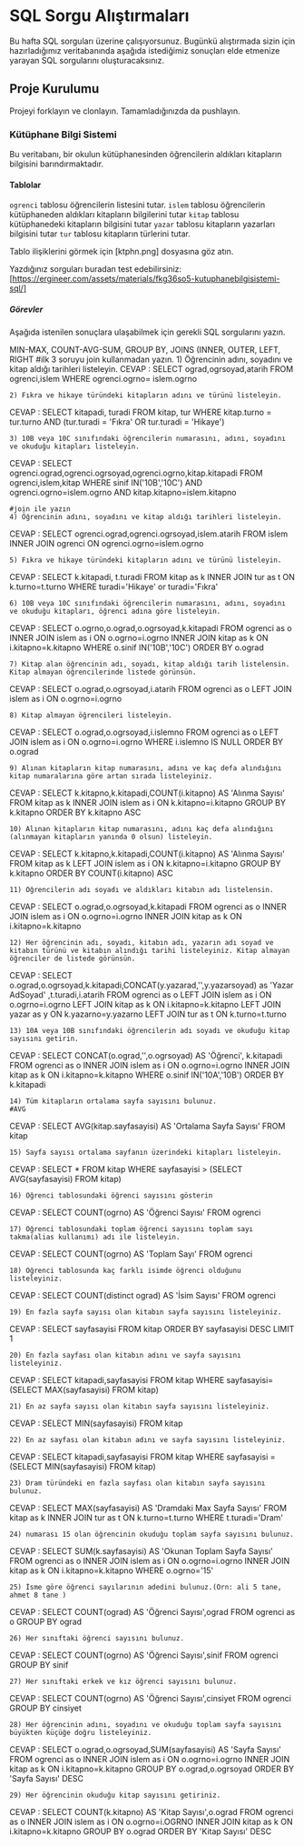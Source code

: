 # SQL Sorgu Alıştırmaları

Bu hafta SQL sorguları üzerine çalışıyorsunuz. Bugünkü alıştırmada sizin için hazırladığımız veritabanında aşağıda istediğimiz sonuçları elde etmenize yarayan SQL sorgularını oluşturacaksınız.

## Proje Kurulumu

Projeyi forklayın ve clonlayın. Tamamladığınızda da pushlayın.

### Kütüphane Bilgi Sistemi

Bu veritabanı, bir okulun kütüphanesinden öğrencilerin aldıkları kitapların bilgisini barındırmaktadır.

#### Tablolar

`ogrenci` tablosu öğrencilerin listesini tutar.
`islem` tablosu öğrencilerin kütüphaneden aldıkları kitapların bilgilerini tutar
`kitap` tablosu kütüphanedeki kitapların bilgisini tutar
`yazar` tablosu kitapların yazarları bilgisini tutar
`tur` tablosu kitapların türlerini tutar.

Tablo ilişiklerini görmek için [ktphn.png] dosyasına göz atın.

Yazdığınız sorguları buradan test edebilirsiniz: [https://ergineer.com/assets/materials/fkg36so5-kutuphanebilgisistemi-sql/]

##### Görevler

Aşağıda istenilen sonuçlara ulaşabilmek için gerekli SQL sorgularını yazın.

MIN-MAX, COUNT-AVG-SUM, GROUP BY, JOINS (INNER, OUTER, LEFT, RIGHT
#ilk 3 soruyu join kullanmadan yazın. 1) Öğrencinin adını, soyadını ve kitap aldığı tarihleri listeleyin.
CEVAP :
SELECT ograd,ogrsoyad,atarih
FROM ogrenci,islem
WHERE ogrenci.ogrno= islem.ogrno

    2) Fıkra ve hikaye türündeki kitapların adını ve türünü listeleyin.

CEVAP :
SELECT kitapadi, turadi FROM kitap, tur
WHERE kitap.turno = tur.turno
AND (tur.turadi = 'Fıkra' OR tur.turadi = 'Hikaye')

    3) 10B veya 10C sınıfındaki öğrencilerin numarasını, adını, soyadını ve okuduğu kitapları listeleyin.

CEVAP :
SELECT ogrenci.ograd,ogrenci.ogrsoyad,ogrenci.ogrno,kitap.kitapadi FROM ogrenci,islem,kitap
WHERE sinif IN('10B','10C') AND
ogrenci.ogrno=islem.ogrno AND kitap.kitapno=islem.kitapno

    #join ile yazın
    4) Öğrencinin adını, soyadını ve kitap aldığı tarihleri listeleyin.

CEVAP :
SELECT ogrenci.ograd,ogrenci.ogrsoyad,islem.atarih FROM islem
INNER JOIN ogrenci ON ogrenci.ogrno=islem.ogrno

    5) Fıkra ve hikaye türündeki kitapların adını ve türünü listeleyin.

CEVAP :
SELECT k.kitapadi, t.turadi FROM kitap as k
INNER JOIN tur as t ON k.turno=t.turno
WHERE turadi='Hikaye' or turadi='Fıkra'

    6) 10B veya 10C sınıfındaki öğrencilerin numarasını, adını, soyadını ve okuduğu kitapları, öğrenci adına göre listeleyin.

CEVAP :
SELECT o.ogrno,o.ograd,o.ogrsoyad,k.kitapadi FROM ogrenci as o
INNER JOIN islem as i ON o.ogrno=i.ogrno
INNER JOIN kitap as k ON i.kitapno=k.kitapno
WHERE o.sinif IN('10B','10C')
ORDER BY o.ograd

    7) Kitap alan öğrencinin adı, soyadı, kitap aldığı tarih listelensin. Kitap almayan öğrencilerinde listede görünsün.

CEVAP :
SELECT o.ograd,o.ogrsoyad,i.atarih FROM ogrenci as o
LEFT JOIN islem as i ON o.ogrno=i.ogrno

    8) Kitap almayan öğrencileri listeleyin.

CEVAP :
SELECT o.ograd,o.ogrsoyad,i.islemno FROM ogrenci as o
LEFT JOIN islem as i ON o.ogrno=i.ogrno
WHERE i.islemno IS NULL
ORDER BY o.ograd

    9) Alınan kitapların kitap numarasını, adını ve kaç defa alındığını kitap numaralarına göre artan sırada listeleyiniz.

CEVAP :
SELECT k.kitapno,k.kitapadi,COUNT(i.kitapno) AS 'Alınma Sayısı' FROM kitap as k
INNER JOIN islem as i ON k.kitapno=i.kitapno
GROUP BY k.kitapno
ORDER BY k.kitapno ASC

    10) Alınan kitapların kitap numarasını, adını kaç defa alındığını (alınmayan kitapların yanında 0 olsun) listeleyin.

CEVAP :
SELECT k.kitapno,k.kitapadi,COUNT(i.kitapno) AS 'Alınma Sayısı' FROM kitap as k
LEFT JOIN islem as i ON k.kitapno=i.kitapno
GROUP BY k.kitapno
ORDER BY COUNT(i.kitapno) ASC

    11) Öğrencilerin adı soyadı ve aldıkları kitabın adı listelensin.

CEVAP :
SELECT o.ograd,o.ogrsoyad,k.kitapadi FROM ogrenci as o
INNER JOIN islem as i ON o.ogrno=i.ogrno
INNER JOIN kitap as k ON i.kitapno=k.kitapno

    12) Her öğrencinin adı, soyadı, kitabın adı, yazarın adı soyad ve kitabın türünü ve kitabın alındığı tarihi listeleyiniz. Kitap almayan öğrenciler de listede görünsün.

CEVAP :
SELECT o.ograd,o.ogrsoyad,k.kitapadi,CONCAT(y.yazarad,'',y.yazarsoyad) as 'Yazar AdSoyad' ,t.turadi,i.atarih FROM ogrenci as o
LEFT JOIN islem as i ON o.ogrno=i.ogrno
LEFT JOIN kitap as k ON i.kitapno=k.kitapno
LEFT JOIN yazar as y ON k.yazarno=y.yazarno
LEFT JOIN tur as t ON k.turno=t.turno

    13) 10A veya 10B sınıfındaki öğrencilerin adı soyadı ve okuduğu kitap sayısını getirin.

CEVAP :
SELECT CONCAT(o.ograd,'',o.ogrsoyad) AS 'Öğrenci', k.kitapadi FROM ogrenci as o
INNER JOIN islem as i ON o.ogrno=i.ogrno
INNER JOIN kitap as k ON i.kitapno=k.kitapno
WHERE o.sinif IN('10A','10B')
ORDER BY k.kitapadi

    14) Tüm kitapların ortalama sayfa sayısını bulunuz.
    #AVG

CEVAP :
SELECT AVG(kitap.sayfasayisi) AS 'Ortalama Sayfa Sayısı' FROM kitap

    15) Sayfa sayısı ortalama sayfanın üzerindeki kitapları listeleyin.

CEVAP :
SELECT \* FROM kitap
WHERE sayfasayisi > (SELECT AVG(sayfasayisi) FROM kitap)

    16) Öğrenci tablosundaki öğrenci sayısını gösterin

CEVAP :
SELECT COUNT(ogrno) AS 'Öğrenci Sayısı' FROM ogrenci

    17) Öğrenci tablosundaki toplam öğrenci sayısını toplam sayı takma(alias kullanımı) adı ile listeleyin.

CEVAP :
SELECT COUNT(ogrno) AS 'Toplam Sayı' FROM ogrenci

    18) Öğrenci tablosunda kaç farklı isimde öğrenci olduğunu listeleyiniz.

CEVAP :
SELECT COUNT(distinct ograd) AS 'İsim Sayısı' FROM ogrenci

    19) En fazla sayfa sayısı olan kitabın sayfa sayısını listeleyiniz.

CEVAP :
SELECT sayfasayisi FROM kitap
ORDER BY sayfasayisi DESC
LIMIT 1

    20) En fazla sayfası olan kitabın adını ve sayfa sayısını listeleyiniz.

CEVAP :
SELECT kitapadi,sayfasayisi FROM kitap
WHERE sayfasayisi= (SELECT MAX(sayfasayisi) FROM kitap)

    21) En az sayfa sayısı olan kitabın sayfa sayısını listeleyiniz.

CEVAP :
SELECT MIN(sayfasayisi) FROM kitap

    22) En az sayfası olan kitabın adını ve sayfa sayısını listeleyiniz.

CEVAP :
SELECT kitapadi,sayfasayisi FROM kitap
WHERE sayfasayisi = (SELECT MIN(sayfasayisi) FROM kitap)

    23) Dram türündeki en fazla sayfası olan kitabın sayfa sayısını bulunuz.

CEVAP :
SELECT MAX(sayfasayisi) AS 'Dramdaki Max Sayfa Sayısı' FROM kitap as k
INNER JOIN tur as t ON k.turno=t.turno
WHERE t.turadi='Dram'

    24) numarası 15 olan öğrencinin okuduğu toplam sayfa sayısını bulunuz.

CEVAP :
SELECT SUM(k.sayfasayisi) AS 'Okunan Toplam Sayfa Sayısı' FROM ogrenci as o
INNER JOIN islem as i ON o.ogrno=i.ogrno
INNER JOIN kitap as k ON i.kitapno=k.kitapno
WHERE o.ogrno='15'

    25) İsme göre öğrenci sayılarının adedini bulunuz.(Örn: ali 5 tane, ahmet 8 tane )

CEVAP :
SELECT COUNT(ograd) AS 'Öğrenci Sayısı',ograd FROM ogrenci as o
GROUP BY ograd

    26) Her sınıftaki öğrenci sayısını bulunuz.

CEVAP :
SELECT COUNT(ogrno) AS 'Öğrenci Sayısı',sinif FROM ogrenci
GROUP BY sinif

    27) Her sınıftaki erkek ve kız öğrenci sayısını bulunuz.

CEVAP :
SELECT COUNT(ogrno) AS 'Öğrenci Sayısı',cinsiyet FROM ogrenci
GROUP BY cinsiyet

    28) Her öğrencinin adını, soyadını ve okuduğu toplam sayfa sayısını büyükten küçüğe doğru listeleyiniz.

CEVAP :
SELECT o.ograd,o.ogrsoyad,SUM(sayfasayisi) AS 'Sayfa Sayısı' FROM ogrenci as o
INNER JOIN islem as i ON o.ogrno=i.ogrno
INNER JOIN kitap as k ON i.kitapno=k.kitapno
GROUP BY o.ograd,o.ogrsoyad
ORDER BY 'Sayfa Sayısı' DESC

    29) Her öğrencinin okuduğu kitap sayısını getiriniz.

CEVAP :
SELECT COUNT(k.kitapno) AS 'Kitap Sayısı',o.ograd FROM ogrenci as o
INNER JOIN islem as i ON o.ogrno=i.OGRNO
INNER JOIN kitap as k ON i.kitapno=k.kitapno
GROUP BY o.ograd
ORDER BY 'Kitap Sayısı' DESC

